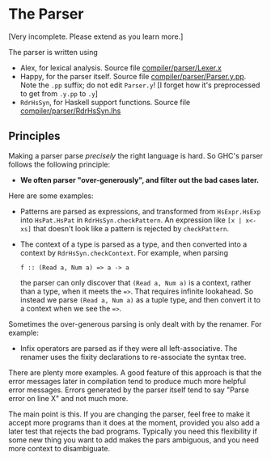 


# The Parser



\[Very incomplete.  Please extend as you learn more.\]



The parser is written using


- Alex, for lexical analysis.  Source file [compiler/parser/Lexer.x](/trac/ghc/browser/ghc/compiler/parser/Lexer.x)
- Happy, for the parser itself.  Source file [compiler/parser/Parser.y.pp](/trac/ghc/browser/ghc/compiler/parser/Parser.y.pp).  Note the `.pp` suffix; do not edit `Parser.y`!  \[I forget how it's preprocessed to get from `.y.pp` to `.y`\]
- `RdrHsSyn`, for Haskell support functions.  Source file [compiler/parser/RdrHsSyn.lhs](/trac/ghc/browser/ghc/compiler/parser/RdrHsSyn.lhs)

## Principles



Making a parser parse *precisely* the right language is hard.  So GHC's parser follows the following principle:


- **We often parser "over-generously", and filter out the bad cases later.**


Here are some examples:


- Patterns are parsed as expressions, and transformed from `HsExpr.HsExp` into `HsPat.HsPat` in `RdrHsSyn.checkPattern`.  An expression like `[x | x<-xs]` that doesn't look like a pattern is rejected by `checkPattern`.

- The context of a type is parsed as a type, and then converted into a context by `RdrHsSyn.checkContext`.  For example, when parsing

  ```wiki
  f :: (Read a, Num a) => a -> a
  ```

  the parser can only discover that `(Read a, Num a)` is a context, rather than a type, when it meets the `=>`.  That requires infinite lookahead.  So instead we parse `(Read a, Num a)` as a tuple type, and then convert it to a context when we see the `=>`.


Sometimes the over-generous parsing is only dealt with by the renamer.  For example:


- Infix operators are parsed as if they were all left-associative. The renamer uses the fixity declarations to re-associate the syntax tree.


There are plenty more examples.  A good feature of this approach is that the error messages later in compilation tend to produce much more helpful error messages.  Errors generated by the parser itself tend to say "Parse error on line X" and not much more.



The main point is this.  If you are changing the parser, feel free to make it accept more programs than it does at the moment, provided you also add a later test that rejects the bad programs.  Typically you need this flexibility if some new thing you want to add makes the pars ambiguous, and you need more context to disambiguate.


